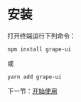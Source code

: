 # 安装

打开终端运行下列命令：

```
npm install grape-ui
```

或

```
yarn add grape-ui
```

下一节：[开始使用](#/doc/get-started)